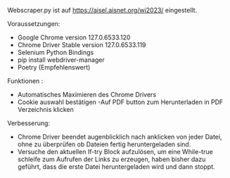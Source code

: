 Webscraper.py ist auf https://aisel.aisnet.org/wi2023/ eingestellt.

Voraussetzungen:
- Google Chrome version 127.0.6533.120
- Chrome Driver Stable version 127.0.6533.119
- Selenium Python Bindings
- pip install webdriver-manager
- Poetry (Empfehlenswert)

Funktionen :  
- Automatisches Maximieren des Chrome Drivers
- Cookie auswahl bestätigen
-Auf PDF button zum Herunterladen in PDF Verzeichnis klicken

Verbesserung: 
- Chrome Driver beendet augenblicklich nach anklicken von jeder Datei, ohne zu überprüfen ob Dateien fertig heruntergeladen sind.
- Versuche den aktuellen If-try Block aufzulösen, um eine While-true schleife zum Aufrufen der Links zu erzeugen, 
  haben bisher dazu geführt, dass die erste Datei heruntergeladen wird und dann stoppt.
